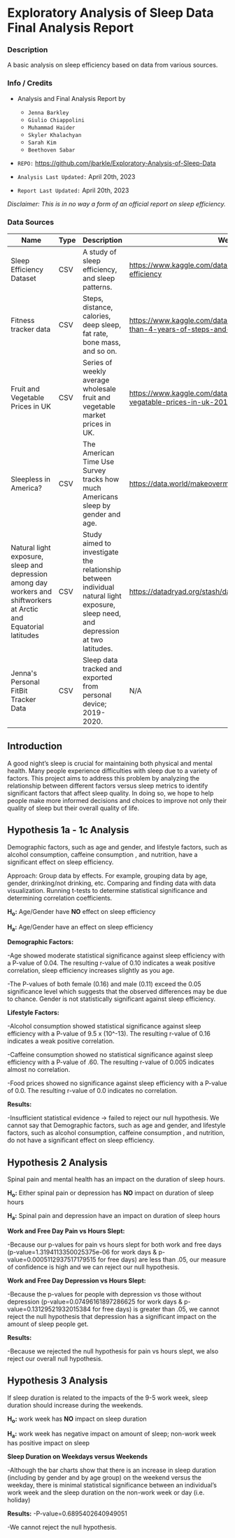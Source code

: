 # Exploratory Analysis of Sleep Data Final Analysis Report

### Description
A basic analysis on sleep efficiency based on data from various sources.

### Info / Credits

- Analysis and Final Analysis Report by 
    * `Jenna Barkley` 
    * `Giulio Chiappolini` 
    * `Muhammad Haider` 
    * `Skyler Khalachyan` 
    * `Sarah Kim` 
    * `Beethoven Sabar` 

- `REPO:` https://github.com/jbarkle/Exploratory-Analysis-of-Sleep-Data

- `Analysis Last Updated:` April 20th, 2023

- `Report Last Updated:` April 20th, 2023

*Disclaimer: This is in no way a form of an official report on sleep efficiency.*

### Data Sources
|Name|Type|Description|Website|
|---|---|---|---|
|Sleep Efficiency Dataset|CSV|A study of sleep efficiency, and sleep patterns.|https://www.kaggle.com/datasets/equilibriumm/sleep-efficiency|
|Fitness tracker data |CSV|Steps, distance, calories, deep sleep, fat rate, bone mass, and so on.|https://www.kaggle.com/datasets/damirgadylyaev/more-than-4-years-of-steps-and-sleep-data-mi-band|
|Fruit and Vegetable Prices in UK|CSV|Series of weekly average wholesale fruit and vegetable market prices in UK.|https://www.kaggle.com/datasets/datota/fruit-and-vegatable-prices-in-uk-2017-2022|
|Sleepless in America?|CSV|The American Time Use Survey tracks how much Americans sleep by gender and age.|https://data.world/makeovermonday/2019w23|
|Natural light exposure, sleep and depression among day workers and shiftworkers at Arctic and Equatorial latitudes|CSV|Study aimed to investigate the relationship between individual natural light exposure, sleep need, and depression at two latitudes.|https://datadryad.org/stash/dataset/doi:10.5061/dryad.73f69|
|Jenna's Personal FitBit Tracker Data|CSV|Sleep data tracked and exported from personal device; 2019-2020.|N/A|

## Introduction

A good night’s sleep is crucial for maintaining both physical and mental health. Many people experience difficulties with sleep due to a variety of factors. This project aims to address this problem by analyzing the relationship between different factors versus sleep metrics to identify significant factors that affect sleep quality. In doing so, we hope to help people make more informed decisions and choices to improve not only their quality of sleep but their overall quality of life. 

## Hypothesis 1a - 1c Analysis

Demographic factors, such as age and gender, and lifestyle factors, such as alcohol consumption, caffeine consumption , and nutrition, have a significant effect on sleep efficiency. 

Approach: Group data by effects. For example, grouping data by age, gender, drinking/not drinking, etc. Comparing and finding data with data visualization. Running t-tests to determine statistical significance and determining correlation coefficients. 

**H<sub>o</sub>:** Age/Gender have **NO** effect on sleep efficiency

**H<sub>a</sub>:** Age/Gender have an effect on sleep efficiency

**Demographic Factors:**

-Age showed moderate statistical significance against sleep efficiency with a P-value of 0.04. The resulting r-value of 0.10 indicates a weak positive correlation, sleep efficiency increases slightly as you age. 

-The P-values of both female (0.16) and male (0.11) exceed the 0.05 significance level which suggests that the observed differences may be due to chance.  Gender is not statistically significant against sleep efficiency.

**Lifestyle Factors:**

-Alcohol consumption showed statistical significance against sleep efficiency with a P-value of 9.5 x (10^-13). The resulting r-value of 0.16 indicates a weak positive correlation. 

-Caffeine consumption showed no statistical significance against sleep efficiency with a P-value of .60. The resulting r-value of 0.005 indicates almost no correlation.

-Food prices showed no significance against sleep efficiency with a P-value of 0.0. The resulting r-value of 0.0 indicates no correlation.  

**Results:**

-Insufficient statistical evidence → failed to reject our null hypothesis. We cannot say that Demographic factors, such as age and gender, and lifestyle factors, such as alcohol consumption, caffeine consumption , and nutrition, do not have a significant effect on sleep efficiency.

## Hypothesis 2 Analysis

Spinal pain and mental health has an impact on the duration of sleep hours.

**H<sub>o</sub>:** Either spinal pain or depression has **NO** impact on duration of sleep hours

**H<sub>a</sub>:** Spinal pain and depression have an impact on duration of sleep hours

**Work and Free Day Pain vs Hours Slept:**

-Because our p-values for pain vs hours slept for both work and free days (p-value=1.3194113350025375e-06 for work days & p-value=0.0005112937517179515 for free days) are less than .05, our measure of confidence is high and we can reject our null hypothesis.

**Work and Free Day Depression vs Hours Slept:**

-Because the p-values for people with depression vs those without depression (p-value=0.07496161897286625 for work days &  p-value=0.13129521932015384 for free days) is greater than .05, we cannot reject the null hypothesis that depression has a significant impact on the amount of sleep people get. 

**Results:**

-Because we rejected the null hypothesis for pain vs hours slept, we also reject our overall null hypothesis.

## Hypothesis 3 Analysis

If sleep duration is related to the impacts of the 9-5 work week, sleep duration should increase during the weekends.

**H<sub>o</sub>:** work week has **NO** impact on sleep duration

**H<sub>a</sub>:** work week has negative impact on amount of sleep; non-work week has positive impact on sleep

**Sleep Duration on Weekdays versus Weekends**

-Although the bar charts show that there is an increase in sleep duration (including by gender and by age group) on the weekend versus the weekday, there is minimal statistical significance between an individual’s work week and the sleep duration on the non-work week or day (i.e. holiday)

**Results:**
-P-value=0.6895402640949051

-We cannot reject the null hypothesis.
